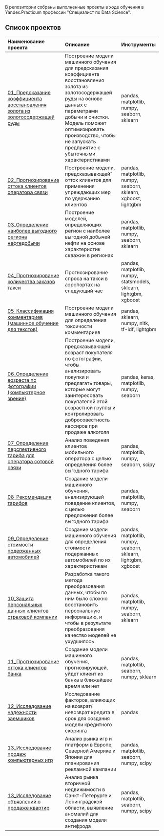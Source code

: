 В репозитории собраны выполненные проекты в ходе обучения в Yandex.Practicum профессии "Специалист по Data Science".

## Список проектов

| Наименование проекта | Описание | Инструменты |
|:---------------------|:---------|:------------|
|[01_Предсказание коэффициента восстановления золота из золотосодержащей руды](https://github.com/MikalaiKhilko/DS_projecs/tree/main/01_Gold_recovery_factor_prediction)|Построение модели машинного обучения для  предсказания коэффициента восстановления золота из золотосодержащей руды на основе данных с параметрами добычи и очистки. Модель поможет оптимизировать производство, чтобы не запускать предприятие с убыточными характеристиками|pandas, matplotlib, numpy, seaborn, sklearn|
|[02_Прогнозирование оттока клиентов оператора связи](https://github.com/MikalaiKhilko/DS_projecs/tree/main/02_Forecasting_outflow_customers_telecom)|Построение модели, предсказывающей̆ отток клиентов для применения упреждающих мер по удержанию клиентов|pandas, matplotlib, numpy, seaborn, sklearn, xgboost, lightgbm|
|[03_Определение наиболее выгодного региона нефтедобычи](https://github.com/MikalaiKhilko/DS_projecs/tree/main/03_Prediction_of_oil_volume_in_wells)|Построение моделей, определяющих регион с наиболее выгодной добычей нефти на основе характеристик скважин в регионах|pandas, matplotlib, numpy, seaborn, sklearn|
|[04_Прогнозирование количества заказов такси](https://github.com/MikalaiKhilko/DS_projecs/blob/main/04_Forecasting_taxi_orders)|Прогнозирование спроса на такси в аэропортах на следующий час|pandas, matplotlib, numpy, statsmodels, sklearn, lightgbm, xgboost|
|[05_Классификация комментариев (машинное обучение для текстов)](https://github.com/MikalaiKhilko/DS_projecs/tree/main/05_Comment_classification)|Построение модели машинного обучения для определения токсичости комментариев|pandas, sklearn, numpy, nltk, tf-idf, lightgbm|
|[06_Определение возраста по фотографии (компьютерное зрение)](https://github.com/MikalaiKhilko/DS_projecs/tree/main/06_Predict_age)|Построение модели, предсказывающей возраст покупателя по фотографии, чтобы анализировать покупки и предлагать товары, которые могут заинтересовать покупателей этой возрастной группы и контролировать добросовестность кассиров при продаже алкоголя|pandas, keras, matplotlib, numpy, seaborn|
|[07_Определение перспективного тарифа для оператора сотовой связи](https://github.com/MikalaiKhilko/DS_projecs/tree/main/07_Determination_best_tariff_for_mobile_operator)|Анализ поведения клиентов мобильного оператора с целью определения более выгодного тарифа|pandas, matplotlib, numpy, seaborn, scipy|
|[08_Рекомендация тарифов](https://github.com/MikalaiKhilko/DS_projecs/tree/main/08_Tariff_recommendation)|Cоздание модели машинного обучения, анализирующей поведение клиентов, с целью предложения более выгодного тарифа|pandas, matplotlib, numpy, seaborn|
|[09_Определение стоимости подержанных автомобилей](https://github.com/MikalaiKhilko/DS_projecs/tree/main/09_Determining_cost_cars)|Создание модели машинного обучения для определения стоимости подержанных автомобилей по их характеристикам|pandas, matplotlib, numpy, seaborn, sklearn, lightgbm, xgboost|
|[10_Защита персональных данных клиентов страховой компании](https://github.com/MikalaiKhilko/DS_projecs/tree/main/10_Protection_personal_data_clients)|Разработка такого метода преобразования данных, чтобы по ним было сложно восстановить персональную информацию, и чтобы в результате преобразования качество моделей не ухудшилось|pandas, matplotlib, numpy, seaborn, sklearn|
|[11_Прогнозирование оттока клиентов банка](https://github.com/MikalaiKhilko/DS_projecs/tree/main/11_Forecasting_outflow_bank_customers.)|Создание модели машинного обучения, прогнозирующей, уйдет клиент из банка в ближайшее время или нет|pandas, matplotlib, seaborn, numpy, sklearn|
|[12_Исследование надежности заемщиков](https://github.com/MikalaiKhilko/DS_projecs/tree/main/12_Borrower_reliability_study)|Исследование факторов, влияющих на возврат/невозврат кредита в срок для создания модели кредитного скоринга|pandas|
|[13_Исследование продаж компьютерных игр](https://github.com/MikalaiKhilko/DS_projecs/tree/main/13_Research_of_computer_games)|Анализ рынка игр и платформ в Европе, Северной Америке и Японии для планирования рекламной кампании|pandas, matplotlib, seaborn, numpy, scipy|
|[13_Исследование объявлений о продаже квартир](https://github.com/MikalaiKhilko/DS_projecs/tree/main/14_Research_of_apartment_advertisements)|Анализ рынка вторичной недвижимости в Санкт-Петерурге и Ленинградской области, выявление аномалий для создания модели антифрода|pandas, matplotlib, seaborn, numpy, scipy|



